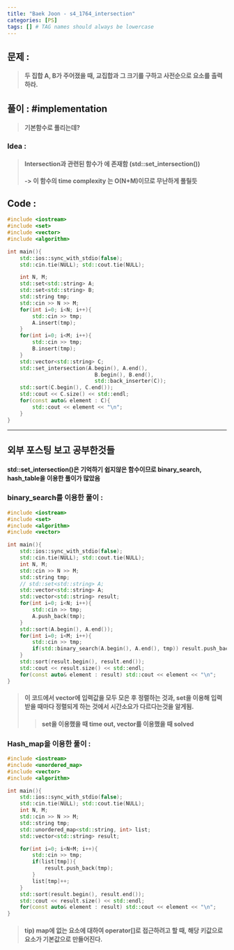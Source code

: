 ```yaml
---
title: "Baek Joon - s4_1764_intersection"
categories: [PS]
tags: [] # TAG names should always be lowercase
---
```

## 문제 :
> #### 두 집합 A, B가 주어졌을 때, 교집합과 그 크기를 구하고 사전순으로 요소를 출력하라.

## 풀이 : #implementation
> #### 기본함수로 풀리는데?

### Idea : 
> #### Intersection과 관련된 함수가 <algorithm>에 존재함 (std::set_intersection())
> #### -> 이 함수의 time complexity 는 O(N+M)이므로 무난하게 풀릴듯

## Code :
```cpp
#include <iostream>
#include <set>
#include <vector>
#include <algorithm>

int main(){
    std::ios::sync_with_stdio(false);
    std::cin.tie(NULL); std::cout.tie(NULL);

    int N, M;
    std::set<std::string> A;
    std::set<std::string> B;
    std::string tmp;
    std::cin >> N >> M;
    for(int i=0; i<N; i++){
        std::cin >> tmp;
        A.insert(tmp);
    }
    for(int i=0; i<M; i++){
        std::cin >> tmp;
        B.insert(tmp);
    }
    std::vector<std::string> C;
    std::set_intersection(A.begin(), A.end(),
                            B.begin(), B.end(),
                            std::back_inserter(C));
    std::sort(C.begin(), C.end());
    std::cout << C.size() << std::endl;
    for(const auto& element : C){
        std::cout << element << "\n";
    }
}
```
-------------------------------
## 외부 포스팅 보고 공부한것들
#### std::set_intersection()은 기억하기 쉽지않은 함수이므로 binary_search, hash_table을 이용한 풀이가 많았음
### binary_search를 이용한 풀이 : 
```cpp
#include <iostream>
#include <set>
#include <algorithm>
#include <vector>

int main(){
    std::ios::sync_with_stdio(false);
    std::cin.tie(NULL); std::cout.tie(NULL);
    int N, M;
    std::cin >> N >> M;
    std::string tmp;
    // std::set<std::string> A;
    std::vector<std::string> A;
    std::vector<std::string> result;
    for(int i=0; i<N; i++){
        std::cin >> tmp;
        A.push_back(tmp);
    }
    std::sort(A.begin(), A.end());
    for(int i=0; i<M; i++){
        std::cin >> tmp;
        if(std::binary_search(A.begin(), A.end(), tmp)) result.push_back(tmp);
    }
    std::sort(result.begin(), result.end());
    std::cout << result.size() << std::endl;
    for(const auto& element : result) std::cout << element << "\n";
}
```
> #### 이 코드에서 vector에 입력값을 모두 모은 후 정렬하는 것과, set을 이용해 입력받을 때마다 정렬되게 하는 것에서 시간소요가 다르다는것을 알게됨.
> > #### set을 이용했을 때 time out, vector를 이용했을 때 solved

### Hash_map을 이용한 풀이 : 
```cpp
#include <iostream>
#include <unordered_map>
#include <vector>
#include <algorithm>

int main(){
    std::ios::sync_with_stdio(false);
    std::cin.tie(NULL); std::cout.tie(NULL);
    int N, M;
    std::cin >> N >> M;
    std::string tmp;
    std::unordered_map<std::string, int> list;
    std::vector<std::string> result;

    for(int i=0; i<N+M; i++){
        std::cin >> tmp;
        if(list[tmp]){
            result.push_back(tmp);
        }
        list[tmp]++;
    }
    std::sort(result.begin(), result.end());
    std::cout << result.size() << std::endl;
    for(const auto& element : result) std::cout << element << "\n";
}
```
> #### tip) map에 없는 요소에 대하여 operator[]로 접근하려고 할 때, 해당 키값으로 요소가 기본값으로 만들어진다.
